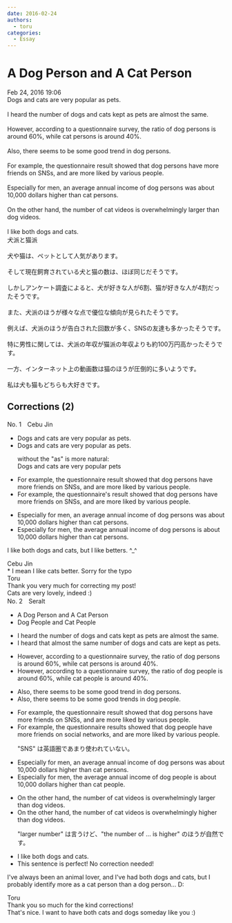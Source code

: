 ```yaml
---
date: 2016-02-24
authors:
  - toru
categories:
  - Essay
---
```


<h1 id="subject_show">A Dog Person and A Cat Person</h1>
<div class="date">Feb 24, 2016 19:06</div>
<div id="post"><div id="body_show_ori">
Dogs and cats are very popular as pets.<br/><br/>I heard the number of dogs and cats kept as pets are almost the same.<br/><br/>However, according to a questionnaire survey, the ratio of dog persons is around 60%, while cat persons is around 40%.<br/><br/>Also, there seems to be some good trend in dog persons.<br/><br/>For example, the questionnaire result showed that dog persons have more friends on SNSs, and are more liked by various people.<br/><br/>Especially for men, an average annual income of dog persons was about 10,000 dollars higher than cat persons.<br/><br/>On the other hand, the number of cat videos is overwhelmingly larger than dog videos.<br/><br/>I like both dogs and cats.
</div></div>

<!-- more -->

<div id="post_ja"><div id="body_show_mo">
犬派と猫派<br/><br/>犬や猫は、ペットとして人気があります。<br/><br/>そして現在飼育されている犬と猫の数は、ほぼ同じだそうです。<br/><br/>しかしアンケート調査によると、犬が好きな人が6割、猫が好きな人が4割だったそうです。<br/><br/>また、犬派のほうが様々な点で優位な傾向が見られたそうです。<br/><br/>例えば、犬派のほうが告白された回数が多く、SNSの友達も多かったそうです。<br/><br/>特に男性に関しては、犬派の年収が猫派の年収よりも約100万円高かったそうです。<br/><br/>一方、インターネット上の動画数は猫のほうが圧倒的に多いようです。<br/><br/>私は犬も猫もどちらも大好きです。
</div></div>

## Corrections (2)
<div id="block"><div class="first_name"> No. 1　<span class="just_name">Cebu Jin</span></div><div id="block2">
<ul class="correction_field">
<li class="incorrect">Dogs and cats are very popular as pets.</li>
<li class="corrected correct">
Dogs and cats are very popular as pets.
<p class="correction_comment">without the "as" is more natural:<br/>Dogs and cats are very popular pets</p>
</li>
</ul>
<ul class="correction_field">
<li class="incorrect">For example, the questionnaire result showed that dog persons have more friends on SNSs, and are more liked by various people.</li>
<li class="corrected correct">
For example, the questionnaire<span class="f_red">'s</span> result showed that dog persons have more friends on SNSs, and are more liked by various people.
</li>
</ul>
<ul class="correction_field">
<li class="incorrect">Especially for men, an average annual income of dog persons was about 10,000 dollars higher than cat persons.</li>
<li class="corrected correct">
Especially for men, <span class="f_red">the</span> average annual income of dog persons <span class="f_red">is</span> about 10,000 dollars higher than cat persons.
</li>
</ul>
<p class="comment_small">
 I like both dogs and cats, but I like betters. ^_^
</p>

</div><div class="name"><span class="just_name">Cebu Jin</span><br>
* I mean I like cats better. Sorry for the typo
</div>
<div class="name"><span class="just_name">Toru</span><br>
Thank you very much for correcting my post!<br/>Cats are very lovely, indeed :)
</div>
</div>
<div id="block"><div class="first_name"> No. 2　<span class="just_name">Seralt</span></div><div id="block2">
<ul class="correction_field">
<li class="incorrect">A Dog Person and A Cat Person</li>
<li class="corrected correct">
Dog <span class="f_blue">People </span>and Cat <span class="f_blue">People</span>
</li>
</ul>
<ul class="correction_field">
<li class="incorrect">I heard the number of dogs and cats kept as pets are almost the same.</li>
<li class="corrected correct">
I heard <span class="f_blue">that almost the same number of </span>dogs and cats <span class="f_blue">are </span>kept as pets.
</li>
</ul>
<ul class="correction_field">
<li class="incorrect">However, according to a questionnaire survey, the ratio of dog persons is around 60%, while cat persons is around 40%.</li>
<li class="corrected correct">
However, according to a questionnaire survey, the ratio of dog <span class="f_red">people</span> is around 60%, while cat <span class="f_red">people</span> is around 40%.
</li>
</ul>
<ul class="correction_field">
<li class="incorrect">Also, there seems to be some good trend in dog persons.</li>
<li class="corrected correct">
Also, there seems to be some good trend<span class="f_red">s</span> in dog <span class="f_red">people</span>.
</li>
</ul>
<ul class="correction_field">
<li class="incorrect">For example, the questionnaire result showed that dog persons have more friends on SNSs, and are more liked by various people.</li>
<li class="corrected correct">
For example, the questionnaire result<span class="f_red">s</span> showed that dog <span class="f_red">people </span>have more friends on <span class="f_blue">social networks</span>, and are more liked by various people.
<p class="correction_comment">"SNS" は英語圏であまり使われていない。</p>
</li>
</ul>
<ul class="correction_field">
<li class="incorrect">Especially for men, an average annual income of dog persons was about 10,000 dollars higher than cat persons.</li>
<li class="corrected correct">
Especially for men, <span class="f_red">the</span> average annual income of dog <span class="f_red">people is </span>about 10,000 dollars higher than cat <span class="f_red">people</span>.
</li>
</ul>
<ul class="correction_field">
<li class="incorrect">On the other hand, the number of cat videos is overwhelmingly larger than dog videos.</li>
<li class="corrected correct">
On the other hand, the number of cat videos is overwhelmingly <span class="f_blue">higher</span> than dog videos.
<p class="correction_comment">"larger number" は言うけど、"the number of ... is higher" のほうが自然です。</p>
</li>
</ul>
<ul class="correction_field">
<li class="incorrect">I like both dogs and cats.</li>
<li class="corrected perfect">This sentence is perfect! No correction needed!</li>
</ul>
<p class="comment_small">
 I've always been an animal lover, and I've had both dogs and cats, but I probably identify more as a cat person than a dog person... D:
</p>

</div><div class="name"><span class="just_name">Toru</span><br>
Thank you so much for the kind corrections!<br/>That's nice. I want to have both cats and dogs someday like you :)
</div>
</div>

